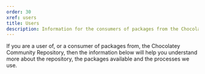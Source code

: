 ```yaml
---
order: 30
xref: users
title: Users
description: Information for the consumers of packages from the Chocolatey Community Repository
---
```


If you are a user of, or a consumer of packages from, the Chocolatey Community Repository, then the information below will help you understand more about the repository, the packages available and the processes we use.
